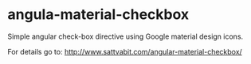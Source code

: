 # angula-material-checkbox
Simple angular check-box directive using Google material design icons.

For details go to: http://www.sattvabit.com/angular-material-checkbox/
